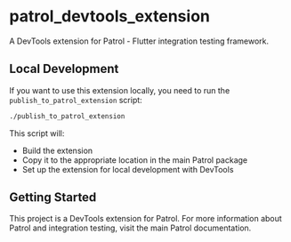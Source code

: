 # patrol_devtools_extension

A DevTools extension for Patrol - Flutter integration testing framework.

## Local Development

If you want to use this extension locally, you need to run the `publish_to_patrol_extension` script:

```bash
./publish_to_patrol_extension
```

This script will:

- Build the extension
- Copy it to the appropriate location in the main Patrol package
- Set up the extension for local development with DevTools

## Getting Started

This project is a DevTools extension for Patrol. For more information about Patrol and integration testing, visit the main Patrol documentation.
